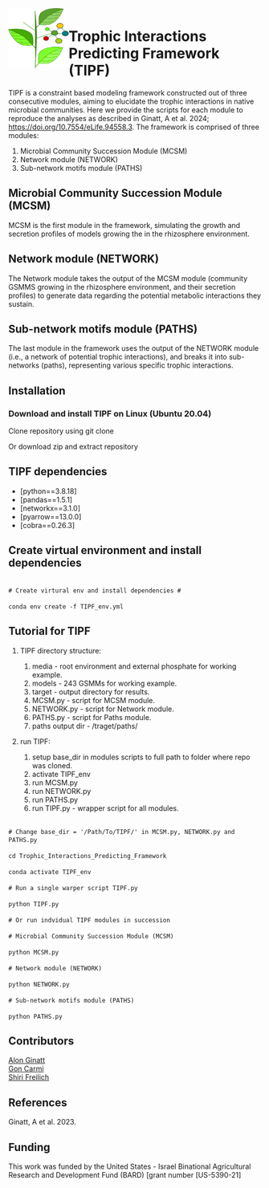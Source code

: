 <img src="dep_sign.png" width=120, height=120 align="left" />

# Trophic Interactions Predicting Framework (TIPF)

TIPF is a constraint based modeling framework constructed out of three consecutive modules, aiming to elucidate the trophic interactions in native microbial communities. Here we provide the scripts for each module to reproduce the analyses as described in Ginatt, A et al. 2024; https://doi.org/10.7554/eLife.94558.3.
The framework is comprised of three modules:

1. Microbial Community Succession Module (MCSM) 
2. Network module (NETWORK)
3. Sub-network motifs module (PATHS)

## Microbial Community Succession Module (MCSM) 

MCSM is the first module in the framework, simulating the growth and secretion profiles of models growing the in the rhizosphere environment.  

## Network module (NETWORK) 

The Network module takes the output of the MCSM module (community GSMMS growing in the rhizosphere environment, and their secretion profiles) to generate data regarding the potential metabolic interactions they sustain.

## Sub-network motifs module (PATHS)

The last module in the framework uses the output of the NETWORK module (i.e., a network of potential trophic interactions), and breaks it into sub-networks (paths), representing various specific trophic interactions.

## Installation

### Download and install TIPF on Linux (Ubuntu 20.04)

Clone repository using git clone

Or download zip and extract repository 

## TIPF dependencies

* [python==3.8.18]
* [pandas==1.5.1]
* [networkx==3.1.0]
* [pyarrow==13.0.0]
* [cobra==0.26.3]

## Create virtual environment and install dependencies

```shell

# Create virtural env and install dependencies #

conda env create -f TIPF_env.yml

```

## Tutorial for TIPF

1. TIPF directory structure:
    1. media - root environment and external phosphate for working example.
    2. models - 243 GSMMs for working example.
    3. target - output directory for results.
    4. MCSM.py - script for MCSM module.
    5. NETWORK.py - script for Network module.
    6. PATHS.py - script for Paths module.
    7. paths output dir - /traget/paths/

2. run TIPF:
    1. setup base_dir in modules scripts to full path to folder where repo was cloned.
    2. activate TIPF_env
    3. run MCSM.py
    4. run NETWORK.py
    5. run PATHS.py
    6. run TIPF.py - wrapper script for all modules.

```shell

# Change base_dir = '/Path/To/TIPF/' in MCSM.py, NETWORK.py and PATHS.py

cd Trophic_Interactions_Predicting_Framework

conda activate TIPF_env

# Run a single warper script TIPF.py

python TIPF.py

# Or run indvidual TIPF modules in succession

# Microbial Community Succession Module (MCSM) 

python MCSM.py

# Network module (NETWORK) 

python NETWORK.py

# Sub-network motifs module (PATHS)

python PATHS.py

```
## Contributors

[Alon Ginatt](https://www.freilich-lab.com/alon-ginat/) \
[Gon Carmi](https://www.freilich-lab.com/members) \
[Shiri Freilich](https://www.freilich-lab.com/) 

## References

Ginatt, A et al. 2023.

## Funding

This work was funded by the United States - Israel Binational Agricultural Research and Development Fund (BARD) [grant number [US-5390-21]
